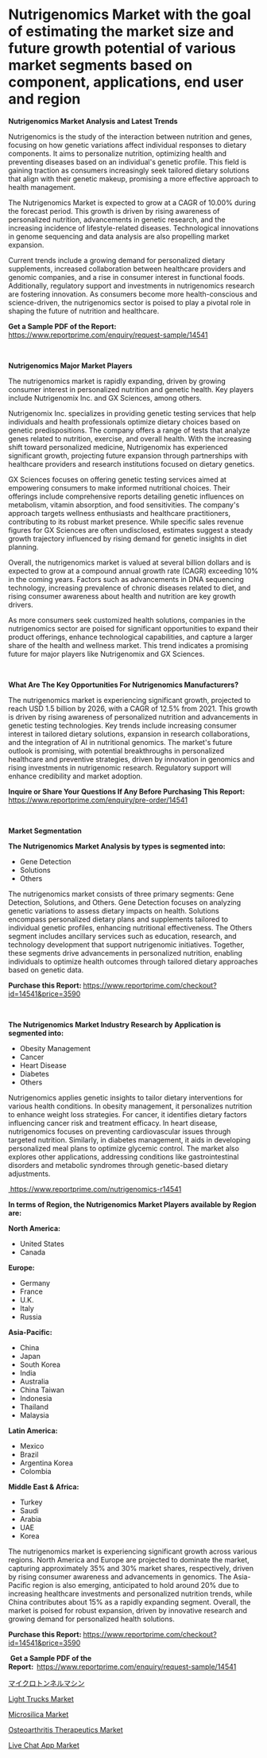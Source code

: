 <p><h1>Nutrigenomics Market with the goal of estimating the market size and future growth potential of various market segments based on component, applications, end user and region</h1></p><p><strong>Nutrigenomics Market Analysis and Latest Trends</strong></p>
<p><p>Nutrigenomics is the study of the interaction between nutrition and genes, focusing on how genetic variations affect individual responses to dietary components. It aims to personalize nutrition, optimizing health and preventing diseases based on an individual's genetic profile. This field is gaining traction as consumers increasingly seek tailored dietary solutions that align with their genetic makeup, promising a more effective approach to health management.</p><p>The Nutrigenomics Market is expected to grow at a CAGR of 10.00% during the forecast period. This growth is driven by rising awareness of personalized nutrition, advancements in genetic research, and the increasing incidence of lifestyle-related diseases. Technological innovations in genome sequencing and data analysis are also propelling market expansion. </p><p>Current trends include a growing demand for personalized dietary supplements, increased collaboration between healthcare providers and genomic companies, and a rise in consumer interest in functional foods. Additionally, regulatory support and investments in nutrigenomics research are fostering innovation. As consumers become more health-conscious and science-driven, the nutrigenomics sector is poised to play a pivotal role in shaping the future of nutrition and healthcare.</p></p>
<p><strong>Get a Sample PDF of the Report:&nbsp;</strong> <a href="https://www.reportprime.com/enquiry/request-sample/14541">https://www.reportprime.com/enquiry/request-sample/14541</a></p>
<p>&nbsp;</p>
<p><strong>Nutrigenomics Major Market Players</strong></p>
<p><p>The nutrigenomics market is rapidly expanding, driven by growing consumer interest in personalized nutrition and genetic health. Key players include Nutrigenomix Inc. and GX Sciences, among others.</p><p>Nutrigenomix Inc. specializes in providing genetic testing services that help individuals and health professionals optimize dietary choices based on genetic predispositions. The company offers a range of tests that analyze genes related to nutrition, exercise, and overall health. With the increasing shift toward personalized medicine, Nutrigenomix has experienced significant growth, projecting future expansion through partnerships with healthcare providers and research institutions focused on dietary genetics.</p><p>GX Sciences focuses on offering genetic testing services aimed at empowering consumers to make informed nutritional choices. Their offerings include comprehensive reports detailing genetic influences on metabolism, vitamin absorption, and food sensitivities. The company's approach targets wellness enthusiasts and healthcare practitioners, contributing to its robust market presence. While specific sales revenue figures for GX Sciences are often undisclosed, estimates suggest a steady growth trajectory influenced by rising demand for genetic insights in diet planning.</p><p>Overall, the nutrigenomics market is valued at several billion dollars and is expected to grow at a compound annual growth rate (CAGR) exceeding 10% in the coming years. Factors such as advancements in DNA sequencing technology, increasing prevalence of chronic diseases related to diet, and rising consumer awareness about health and nutrition are key growth drivers.</p><p>As more consumers seek customized health solutions, companies in the nutrigenomics sector are poised for significant opportunities to expand their product offerings, enhance technological capabilities, and capture a larger share of the health and wellness market. This trend indicates a promising future for major players like Nutrigenomix and GX Sciences.</p></p>
<p>&nbsp;</p>
<p><strong>What Are The Key Opportunities For Nutrigenomics Manufacturers?</strong></p>
<p><p>The nutrigenomics market is experiencing significant growth, projected to reach USD 1.5 billion by 2026, with a CAGR of 12.5% from 2021. This growth is driven by rising awareness of personalized nutrition and advancements in genetic testing technologies. Key trends include increasing consumer interest in tailored dietary solutions, expansion in research collaborations, and the integration of AI in nutritional genomics. The market's future outlook is promising, with potential breakthroughs in personalized healthcare and preventive strategies, driven by innovation in genomics and rising investments in nutrigenomic research. Regulatory support will enhance credibility and market adoption.</p></p>
<p><strong>Inquire or Share Your Questions If Any Before Purchasing This Report:</strong> <a href="https://www.reportprime.com/enquiry/pre-order/14541">https://www.reportprime.com/enquiry/pre-order/14541</a></p>
<p>&nbsp;</p>
<p><strong>Market Segmentation</strong></p>
<p><strong>The Nutrigenomics Market Analysis by types is segmented into:</strong></p>
<p><ul><li>Gene Detection</li><li>Solutions</li><li>Others</li></ul></p>
<p><p>The nutrigenomics market consists of three primary segments: Gene Detection, Solutions, and Others. Gene Detection focuses on analyzing genetic variations to assess dietary impacts on health. Solutions encompass personalized dietary plans and supplements tailored to individual genetic profiles, enhancing nutritional effectiveness. The Others segment includes ancillary services such as education, research, and technology development that support nutrigenomic initiatives. Together, these segments drive advancements in personalized nutrition, enabling individuals to optimize health outcomes through tailored dietary approaches based on genetic data.</p></p>
<p><strong>Purchase this Report:&nbsp;</strong><a href="https://www.reportprime.com/checkout?id=14541&price=3590">https://www.reportprime.com/checkout?id=14541&price=3590</a></p>
<p>&nbsp;</p>
<p><strong>The Nutrigenomics Market Industry Research by Application is segmented into:</strong></p>
<p><ul><li>Obesity Management</li><li>Cancer</li><li>Heart Disease</li><li>Diabetes</li><li>Others</li></ul></p>
<p><p>Nutrigenomics applies genetic insights to tailor dietary interventions for various health conditions. In obesity management, it personalizes nutrition to enhance weight loss strategies. For cancer, it identifies dietary factors influencing cancer risk and treatment efficacy. In heart disease, nutrigenomics focuses on preventing cardiovascular issues through targeted nutrition. Similarly, in diabetes management, it aids in developing personalized meal plans to optimize glycemic control. The market also explores other applications, addressing conditions like gastrointestinal disorders and metabolic syndromes through genetic-based dietary adjustments.</p></p>
<p><a href="https://www.reportprime.com/nutrigenomics-r14541">&nbsp;https://www.reportprime.com/nutrigenomics-r14541</a></p>
<p><strong>In terms of Region, the Nutrigenomics Market Players available by Region are:</strong></p>
<p>
    <p> <strong> North America: </strong>
        <ul>
            <li>United States</li>
            <li>Canada</li>
        </ul>
        </p> 
    <p> <strong> Europe: </strong>
        <ul>
            <li>Germany</li>
            <li>France</li>
            <li>U.K.</li>
            <li>Italy</li>
            <li>Russia</li>
        </ul>
        </p> 
    <p> <strong> Asia-Pacific: </strong>
        <ul>
            <li>China</li>
            <li>Japan</li>
            <li>South Korea</li>
            <li>India</li>
            <li>Australia</li>
            <li>China Taiwan</li>
            <li>Indonesia</li>
            <li>Thailand</li>
            <li>Malaysia</li>
        </ul>
        </p> 
    <p> <strong> Latin America: </strong>
        <ul>
            <li>Mexico</li>
            <li>Brazil</li>
            <li>Argentina Korea</li>
            <li>Colombia</li>
        </ul>
        </p> 
    <p> <strong> Middle East & Africa: </strong>
        <ul>
            <li>Turkey</li>
            <li>Saudi</li>
            <li>Arabia</li>
            <li>UAE</li>
            <li>Korea</li>
        </ul>
    </p>
    </p>
<p><p>The nutrigenomics market is experiencing significant growth across various regions. North America and Europe are projected to dominate the market, capturing approximately 35% and 30% market shares, respectively, driven by rising consumer awareness and advancements in genomics. The Asia-Pacific region is also emerging, anticipated to hold around 20% due to increasing healthcare investments and personalized nutrition trends, while China contributes about 15% as a rapidly expanding segment. Overall, the market is poised for robust expansion, driven by innovative research and growing demand for personalized health solutions.</p></p>
<p><strong>Purchase this Report: </strong><a href="https://www.reportprime.com/checkout?id=14541&price=3590">https://www.reportprime.com/checkout?id=14541&price=3590</a></p>
<p>&nbsp;<strong>Get a Sample PDF of the Report:&nbsp;&nbsp;</strong><a href="https://www.reportprime.com/enquiry/request-sample/14541">https://www.reportprime.com/enquiry/request-sample/14541</a></p>
<p><strong></strong></p>
<p><p><a href="https://medium.com/@dfg5fff/microtunnel-machine-market-%E3%81%AE%E3%82%B0%E3%83%AD%E3%83%BC%E3%83%90%E3%83%AB%E5%B8%82%E5%A0%B4%E6%A6%82%E8%A6%81%E3%81%AF-%E4%B8%96%E7%95%8C%E3%81%8A%E3%82%88%E3%81%B3%E4%B8%BB%E8%A6%81%E5%B8%82%E5%A0%B4%E3%81%AB%E3%81%8A%E3%81%91%E3%82%8B%E6%A5%AD%E7%95%8C%E3%81%AB%E5%BD%B1%E9%9F%BF%E3%82%92%E4%B8%8E%E3%81%88%E3%82%8B%E4%B8%BB%E8%A6%81%E3%81%AA%E3%83%88%E3%83%AC%E3%83%B3%E3%83%89%E3%81%AB%E3%81%A4%E3%81%84%E3%81%A6-%E7%8B%AC%E8%87%AA%E3%81%AE%E8%A6%96%E7%82%B9%E3%82%92%E6%8F%90%E4%BE%9B%E3%81%97%E3%81%BE%E3%81%99-20ff8f983f89">マイクロトンネルマシン</a></p><p><a href="https://issuu.com/reportprime-2/docs/light-trucks-market-size-2030.pptx_33e85b8343e805">Light Trucks Market</a></p><p><a href="https://medium.com/@max.sanderson5645/the-microsilica-market-has-witnessed-significant-growth-in-recent-years-and-this-trend-is-95c437b54411">Microsilica Market</a></p><p><a href="https://github.com/JubayerMia832/Market-Research-Report-List-1/blob/main/osteoarthritis-therapeutics-market.md">Osteoarthritis Therapeutics Market</a></p><p><a href="https://www.linkedin.com/pulse/live-chat-app-industry-forecast-market-shifts-strategic-imperatives-xjyic?trackingId=OToIoJp6QjuJRbhjN8V7jQ%3D%3D">Live Chat App Market</a></p></p>